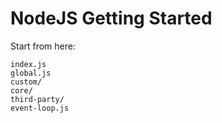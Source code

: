 # NodeJS Getting Started

Start from here:
```
index.js
global.js
custom/
core/
third-party/
event-loop.js
```